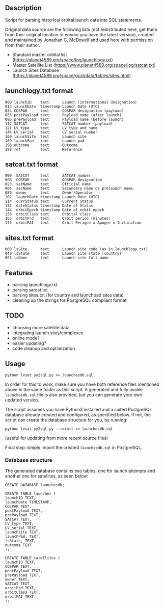 ## Description

Script for parsing historical orbital launch data into SQL statements.

Original data source are the following lists (not redistributed here, get them from their original location to ensure you have the latest version), created and maintained by Jonathan C. McDowell and used here with permission from their author.

- Standard master orbital list (https://planet4589.org/space/log/launchlogy.txt)
- Master Satellite List (https://www.planet4589.org/space/log/satcat.txt)
- Launch Sites Database (https://planet4589.org/space/gcat/data/tables/sites.html)

## launchlogy.txt format

    000 launchID    text      Launch (international designation)
    013 launchDate  timestamp Launch Date (UTC)
    034 COSPAR      text      COSPAR designation (payload)
    055 postPayload text      Payload name (after launch)
    086 prePayload  text      Payload name (before launch)
    112 SATCAT      text      SATCAT number (payload)
    121 LV_type     text      LV type and name
    144 LV_serial   text      LV serial number
    160 launchSite  text      Launch site
    169 launchPad   text      Launch pad
    193 outcome     text      Outcome
    198 ref         text      Reference

## satcat.txt format

    000  SATCAT     text      SATCAT number
    008  COSPAR     text      COSPAR designation
    023  satName    text      Official name
    064  secName    text      Secondary name or prelaunch name.
    089  owner      text      Owner/Operator
    102  launchDate timestamp Launch Date (UTC)
    114  currStatus text      Current Status
    132  dateStatus timestamp Date of Status
    144  orbitEpoch timestamp Date of orbit epoch
    156  orbitClass text      Orbital class
    165  orbitPrd   text      Orbit period (minutes)
    175  orbitPAI   text      Orbit Perigee x Apogee x Inclination

## sites.txt format

    000 lsSite      text      Launch site code (as in launchlogy.txt)
    040 lsState     text      Launch site state (country)
    093 lsName      text      Launch site full name

## Features

 - parsing launchlogy.txt
 - parsing satcat.txt
 - parsing sites.txt (for country and launchpad sites data)
 - cleaning up the strings for PostgreSQL compliant format

## TODO

 - choosing more satellite data
 - integrating launch sites/complexes
 - online mode?
 - easier updating?
 - code cleanup and optimization

## Usage

	python lvsat_py2sql.py >> launchesdb.sql

In order for this to work, make sure you have both reference files mentioned above in the same folder as this script. A generated and fully usable `launchesdb.sql` file is also provided, but you can generate your own updated version.

The script assumes you have Python3 installed and a suited PostgreSQL database already created and configured, as specified below. If not, the script can create the database structure for you, by running:

	python lvsat_py2sql.py --reinit >> launchesdb.sql

(useful for updating from more recent source files)

Final step: simply import the created `launchesdb.sql` in PostgreSQL.

### Database structure  

The generated database contains two tables, one for launch attempts and another one for satellites, as seen below:

    CREATE DATABASE launchesdb;

    CREATE TABLE launches (
    launchID TEXT,
    launchDate TIMESTAMP,
    COSPAR TEXT,
    postPayload TEXT,
    prePayload TEXT,
    SATCAT TEXT,
    LV_type TEXT,
    LV_serial TEXT,
    launchSite TEXT,
    launchPad, TEXT,
    lsState, TEXT,
    outcome TEXT
    );

    CREATE TABLE satellites (
    launchID TEXT,
    COSPAR TEXT,
    postPayload TEXT,
    prePayload TEXT,
    owner TEXT,
    SATCAT TEXT,
    orbitPrd TEXT,
    orbitClass TEXT,
    orbitPAI TEXT
    );
